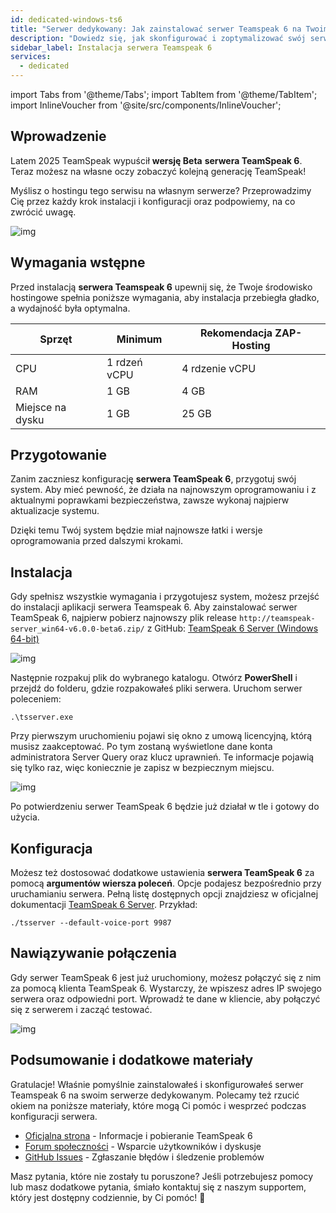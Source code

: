 ```yaml
---
id: dedicated-windows-ts6
title: "Serwer dedykowany: Jak zainstalować serwer Teamspeak 6 na Twoim Windows serwerze dedykowanym"
description: "Dowiedz się, jak skonfigurować i zoptymalizować swój serwer TeamSpeak 6 dla najlepszej wydajności i bezpieczeństwa → Sprawdź teraz"
sidebar_label: Instalacja serwera Teamspeak 6
services:
  - dedicated
---
```


import Tabs from '@theme/Tabs';
import TabItem from '@theme/TabItem';
import InlineVoucher from '@site/src/components/InlineVoucher';

## Wprowadzenie

Latem 2025 TeamSpeak wypuścił **wersję Beta** **serwera TeamSpeak 6**. Teraz możesz na własne oczy zobaczyć kolejną generację TeamSpeak!

Myślisz o hostingu tego serwisu na własnym serwerze? Przeprowadzimy Cię przez każdy krok instalacji i konfiguracji oraz podpowiemy, na co zwrócić uwagę.

![img](https://screensaver01.zap-hosting.com/index.php/s/4J6HJjQdRddjGFK/preview)

<InlineVoucher />



## Wymagania wstępne

Przed instalacją **serwera Teamspeak 6** upewnij się, że Twoje środowisko hostingowe spełnia poniższe wymagania, aby instalacja przebiegła gładko, a wydajność była optymalna.

| Sprzęt    | Minimum     | Rekomendacja ZAP-Hosting  |
| --------- | ----------- | ------------------------- |
| CPU       | 1 rdzeń vCPU| 4 rdzenie vCPU            |
| RAM       | 1 GB        | 4 GB                      |
| Miejsce na dysku | 1 GB  | 25 GB                     |



## Przygotowanie

Zanim zaczniesz konfigurację **serwera TeamSpeak 6**, przygotuj swój system. Aby mieć pewność, że działa na najnowszym oprogramowaniu i z aktualnymi poprawkami bezpieczeństwa, zawsze wykonaj najpierw aktualizacje systemu.

Dzięki temu Twój system będzie miał najnowsze łatki i wersje oprogramowania przed dalszymi krokami.




## Instalacja
Gdy spełnisz wszystkie wymagania i przygotujesz system, możesz przejść do instalacji aplikacji serwera Teamspeak 6. Aby zainstalować serwer TeamSpeak 6, najpierw pobierz najnowszy plik release `http://teamspeak-server_win64-v6.0.0-beta6.zip/` z GitHub: [TeamSpeak 6 Server (Windows 64-bit)](https://github.com/teamspeak/teamspeak6-server/releases/download/v6.0.0%2Fbeta6/teamspeak-server_win64-v6.0.0-beta6.zip)

![img](https://screensaver01.zap-hosting.com/index.php/s/Ywc6mMTJybbgtF5/preview)

Następnie rozpakuj plik do wybranego katalogu. Otwórz **PowerShell** i przejdź do folderu, gdzie rozpakowałeś pliki serwera. Uruchom serwer poleceniem:

```
.\tsserver.exe
```

Przy pierwszym uruchomieniu pojawi się okno z umową licencyjną, którą musisz zaakceptować. Po tym zostaną wyświetlone dane konta administratora Server Query oraz klucz uprawnień. Te informacje pojawią się tylko raz, więc koniecznie je zapisz w bezpiecznym miejscu.

![img](https://screensaver01.zap-hosting.com/index.php/s/rsmBkcJiAAinjE6/download)

Po potwierdzeniu serwer TeamSpeak 6 będzie już działał w tle i gotowy do użycia.

##### 

## Konfiguracja

Możesz też dostosować dodatkowe ustawienia **serwera TeamSpeak 6** za pomocą **argumentów wiersza poleceń**. Opcje podajesz bezpośrednio przy uruchamianiu serwera. Pełną listę dostępnych opcji znajdziesz w oficjalnej dokumentacji [TeamSpeak 6 Server](https://github.com/teamspeak/teamspeak6-server/blob/main/CONFIG.md). Przykład:

```
./tsserver --default-voice-port 9987
```



## Nawiązywanie połączenia

Gdy serwer TeamSpeak 6 jest już uruchomiony, możesz połączyć się z nim za pomocą klienta TeamSpeak 6. Wystarczy, że wpiszesz adres IP swojego serwera oraz odpowiedni port. Wprowadź te dane w kliencie, aby połączyć się z serwerem i zacząć testować.

![img](https://screensaver01.zap-hosting.com/index.php/s/4J6HJjQdRddjGFK/preview)



## Podsumowanie i dodatkowe materiały

Gratulacje! Właśnie pomyślnie zainstalowałeś i skonfigurowałeś serwer Teamspeak 6 na swoim serwerze dedykowanym. Polecamy też rzucić okiem na poniższe materiały, które mogą Ci pomóc i wesprzeć podczas konfiguracji serwera.

- [Oficjalna strona](https://teamspeak.com/en/) - Informacje i pobieranie TeamSpeak 6
- [Forum społeczności](https://community.teamspeak.com/) - Wsparcie użytkowników i dyskusje
- [GitHub Issues](https://github.com/teamspeak/teamspeak6-server/issues) - Zgłaszanie błędów i śledzenie problemów

Masz pytania, które nie zostały tu poruszone? Jeśli potrzebujesz pomocy lub masz dodatkowe pytania, śmiało kontaktuj się z naszym supportem, który jest dostępny codziennie, by Ci pomóc! 🙂

<InlineVoucher />